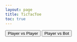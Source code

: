 ```yaml
---
layout: page
title: TicTacToe
toc: true
---
```


<html lang="en">
<head>
    <meta charset="UTF-8">
    <meta name="viewport" content="width=device-width, initial-scale=1.0">
    <title>TicTacToe</title>
</head>
<body>
    <div class="mode-selection">
        <button id="player-vs-player">Player vs Player</button>
        <button id="player-vs-bot">Player vs Bot</button>
    </div>
    <div id="game-board">
        <div class="cell" data-index="0"></div>
        <div class="cell" data-index="1"></div>
        <div class="cell" data-index="2"></div>
        <div class="cell" data-index="3"></div>
        <div class="cell" data-index="4"></div>
        <div class="cell" data-index="5"></div>
        <div class="cell" data-index="6"></div>
        <div class="cell" data-index="7"></div>
        <div class="cell" data-index="8"></div>
    </div>
    <div id="message"></div>
</body>
</html>
